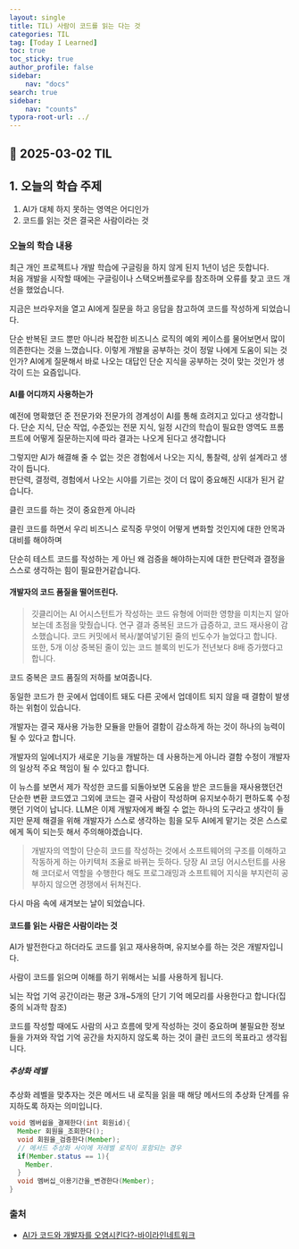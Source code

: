 ```yaml
---
layout: single
title: TIL) 사람이 코드를 읽는 다는 것
categories: TIL
tag: [Today I Learned]
toc: true
toc_sticky: true
author_profile: false
sidebar:
    nav: "docs"
search: true
sidebar:
    nav: "counts"
typora-root-url: ../
---
```


## 📌 2025-03-02 TIL

## 1. 오늘의 학습 주제

1. AI가 대체 하지 못하는 영역은 어디인가
2. 코드를 읽는 것은 결국은 사람이라는 것

### 오늘의 학습 내용

최근 개인 프로젝트나 개발 학습에 구글링을 하지 않게 된지 1년이 넘은 듯합니다.  
처음 개발을 시작할 때에는 구글링이나 스택오버플로우를 참조하며 오류를 찾고 코드 개선을 했었습니다.

지금은 브라우저을 열고 AI에게 질문을 하고 응답을 참고하여 코드를 작성하게 되었습니다.

단순 반복된 코드 뿐만 아니라 복잡한 비즈니스 로직의 예외 케이스를 물어보면서 많이 의존한다는 것을 느꼈습니다. 이렇게 개발을 공부하는 것이 정말 나에게 도움이 되는 것인가? AI에게 질문해서 바로 나오는 대답인 단순 지식을 공부하는 것이 맞는 것인가 생각이 드는 요즘입니다.

#### AI를 어디까지 사용하는가

예전에 명확했던 준 전문가와 전문가의 경계성이 AI를 통해 흐려지고 있다고 생각합니다.
단순 지식, 단순 작업, 수준있는 전문 지식, 일정 시간의 학습이 필요한 영역도 프롬프트에 어떻게 질문하는지에 따라 결과는 나오게 된다고 생각합니다

그렇지만 AI가 해결해 줄 수 없는 것은 경험에서 나오는 지식, 통찰력, 상위 설계라고 생각이 듭니다.  
판단력, 결정력, 경험에서 나오는 시야를 기르는 것이 더 많이 중요해진 시대가 된거 같습니다.

클린 코드를 하는 것이 중요한게 아니라

클린 코드를 하면서 우리 비즈니스 로직중 무엇이 어떻게 변화할 것인지에 대한 안목과 대비를 해야하며

단순히 테스트 코드를 작성하는 게 아닌 왜 검증을 해야하는지에 대한 판단력과 결정을 스스로 생각하는 힘이 필요한거같습니다.



#### 개발자의 코드 품질을 떨어뜨린다.

> 깃클리어는 AI 어시스턴트가 작성하는 코드 유형에 어떠한 영향을 미치는지 알아보는데 초점을 맞췄습니다.
> 연구 결과 중복된 코드가 급증하고, 코드 재사용이 감소했습니다. 코드 커밋에서 복사/붙여넣기된 줄의 빈도수가 늘었다고 합니다.  
> 또한, 5개 이상 중복된 줄이 있는 코드 블록의 빈도가 전년보다 8배 증가했다고 합니다.

코드 중복은 코드 품질의 저하를 보여줍니다.

동일한 코드가 한 곳에서 업데이트 돼도 다른 곳에서 업데이트 되지 않을 때 결함이 발생하는 위험이 있습니다.

개발자는 결국 재사용 가능한 모듈을 만들어 결함이 감소하게 하는 것이 하나의 능력이 될 수 있다고 합니다.

개발자의 일에너지가 새로운 기능을 개발하는 데 사용하는게 아니라 결함 수정이 개발자의 일상적 주요 책임이 될 수 있다고 합니다.

이 뉴스를 보면서 제가 작성한 코드를 되돌아보면 도움을 받은 코드들을 재사용했던건 단순한 변환 코드였고 그외에 코드는 결국 사람이 작성하며 유지보수하기 편하도록 수정햇던 기억이 납니다. 
LLM은 이제 개발자에게 빠질 수 없는 하나의 도구라고 생각이 들지만 문제 해결을 위해 개발자가 스스로 생각하는 힘을 모두 AI에게 맡기는 것은 스스로에게 독이 되는듯 해서 주의해야겠습니다.

> 개발자의 역할이 단순히 코드를 작성하는 것에서 소프트웨어의 구조를 이해하고 작동하게 하는 아키텍처 조율로 바뀌는 듯하다. 
> 당장 AI 코딩 어시스턴트를 사용해 코더로서 역할을 수행한다 해도 프로그래밍과 소프트웨어 지식을 부지런히 공부하지 않으면 경쟁에서 뒤쳐진다.

다시 마음 속에 새겨보는 날이 되었습니다.



#### 코드를 읽는 사람은 사람이라는 것

AI가 발전한다고 하더라도 코드를 읽고 재사용하며, 유지보수를 하는 것은 개발자입니다.

사람이 코드를 읽으며 이해를 하기 위해서는 뇌를 사용하게 됩니다.

뇌는 작업 기억 공간이라는 평균 3개~5개의 단기 기억 메모리를 사용한다고 합니다(집중의 뇌과학 참조)

코드를 작성할 때에도 사람의 사고 흐름에 맞게 작성하는 것이 중요하며 불필요한 정보들을 가져와 작업 기억 공간을 차지하지 않도록 하는 것이 클린 코드의 목표라고 생각됩니다.

##### 추상화 레벨

추상화 레벨을 맞추자는 것은 메서드 내 로직을 읽을 때 해당 메서드의 추상화 단계를 유지하도록 하자는 의미입니다.

```java
void 멤버쉽을_결제한다(int 회원id){
  Member 회원을_조회한다();
  void 회원을_검증한다(Member);
  // 메서드 추상화 사이에 저레벨 로직이 포함되는 경우
  if(Member.status == 1){
    Member.
  }
  void 멤버십_이용기간을_변경한다(Member);
}
```



### 출처

- [AI가 코드와 개발자를 오염시킨다?-바이라인네트워크](https://byline.network/2025/02/25-379/)
